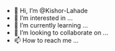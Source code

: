- 👋 Hi, I’m @Kishor-Lahade
- 👀 I’m interested in ...
- 🌱 I’m currently learning ...
- 💞️ I’m looking to collaborate on ...
- 📫 How to reach me ...

<!---
Kishor-Lahade/Kishor-Lahade is a ✨ special ✨ repository because its `README.md` (this file) appears on your GitHub profile.
You can click the Preview link to take a look at your changes.
--->

